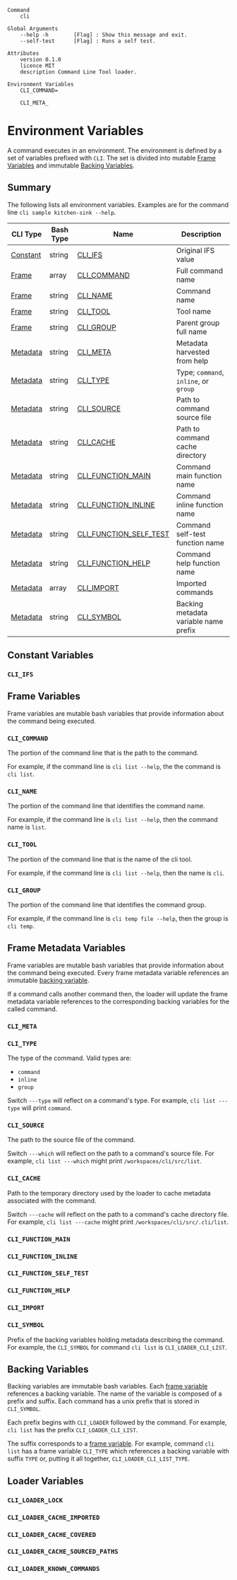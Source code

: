 ```
Command
    cli

Global Arguments
    --help -h        [Flag] : Show this message and exit.
    --self-test      [Flag] : Runs a self test.

Attributes
    version 0.1.0
    licence MIT
    description Command Line Tool loader.

Environment Variables
    CLI_COMMAND=

    CLI_META_
```

# Environment Variables
A command executes in an environment. The environment is defined by a set of variables prefixed with `CLI`. The set is divided into mutable [Frame Variables](#frame-variables) and immutable [Backing Variables](#backing-variables).

## Summary
The following lists all environment variables. Examples are for the command line `cli sample kitchen-sink --help`.

CLI Type | Bash Type | Name | Description
--- | --- | --- | ---
[Constant](#constant-variables) | string | [CLI_IFS](#cli_ifs) | Original IFS value
[Frame](#frame-variables) | array | [CLI_COMMAND](#cli_command) | Full command name
[Frame](#frame-variables) | string | [CLI_NAME](#cli_commandname) | Command name
[Frame](#frame-variables) | string | [CLI_TOOL](#cli_name) | Tool name
[Frame](#frame-variables) | string | [CLI_GROUP](#cli_group) | Parent group full name
[Metadata](#frame-metadata-variables) | string | [CLI_META](#cli_meta) | Metadata harvested from help |
[Metadata](#frame-metadata-variables) | string | [CLI_TYPE](#cli_type) | Type; `command`, `inline`, or `group`
[Metadata](#frame-metadata-variables) | string | [CLI_SOURCE](#cli_source) | Path to command source file
[Metadata](#frame-metadata-variables) | string | [CLI_CACHE](#cli_cache) | Path to command cache directory
[Metadata](#frame-metadata-variables) | string | [CLI_FUNCTION_MAIN](#cli_function_main) | Command main function name
[Metadata](#frame-metadata-variables) | string | [CLI_FUNCTION_INLINE](#cli_function_inline) | Command inline function name
[Metadata](#frame-metadata-variables) | string | [CLI_FUNCTION_SELF_TEST](#cli_function_self_test) | Command self-test function name
[Metadata](#frame-metadata-variables) | string | [CLI_FUNCTION_HELP](#cli_function_help) | Command help function name
[Metadata](#frame-metadata-variables) | array | [CLI_IMPORT](#cli_import) | Imported commands |
[Metadata](#frame-metadata-variables) | string | [CLI_SYMBOL](#cli_symbol) | Backing metadata variable name prefix |

## Constant Variables

### `CLI_IFS`

## Frame Variables
Frame variables are mutable bash variables that provide information about the command being executed. 


### `CLI_COMMAND` 
The portion of the command line that is the path to the command. 

For example, if the command line is `cli list --help`, the the command is `cli list`.

### `CLI_NAME` 
The portion of the command line that identifies the command name. 

For example, if the command line is `cli list --help`, then the command name is `list`.

### `CLI_TOOL` 
The portion of the command line that is the name of the cli tool. 

For example, if the command line is `cli list --help`, then the name is `cli`.

### `CLI_GROUP` 
The portion of the command line that identifies the command group. 

For example, if the command line is `cli temp file --help`, then the group is `cli temp`.

## Frame Metadata Variables
Frame variables are mutable bash variables that provide information about the command being executed. Every frame metadata variable references an immutable [backing variable](#backing-variables). 

If a command calls another command then, the loader will update the frame metadata variable references to the corresponding backing variables for the called command.

### `CLI_META`

### `CLI_TYPE` 
The type of the command. Valid types are:
- `command`
- `inline`
- `group`

Switch `---type` will reflect on a command's type. For example, `cli list ---type` will print `command`.

### `CLI_SOURCE` 
The path to the source file of the command.

Switch `---which` will reflect on the path to a command's source file. For example, `cli list ---which` might print `/workspaces/cli/src/list`.

### `CLI_CACHE` 
Path to the temporary directory used by the loader to cache metadata associated with the command.

Switch `---cache` will reflect on the path to a command's cache directory file. For example, `cli list ---cache` might print `/workspaces/cli/src/.cli/list`.

### `CLI_FUNCTION_MAIN`

### `CLI_FUNCTION_INLINE`

### `CLI_FUNCTION_SELF_TEST`

### `CLI_FUNCTION_HELP`

### `CLI_IMPORT`

### `CLI_SYMBOL` 
Prefix of the backing variables holding metadata describing the command. For example, the `CLI_SYMBOL` for command `cli list` is `CLI_LOADER_CLI_LIST`. 

## Backing Variables 
Backing variables are immutable bash variables. Each [frame variable](#frame-variables) references a backing variable. The name of the variable is composed of a prefix and suffix. Each command has a unix prefix that is stored in `CLI_SYMBOL`. 

Each prefix begins with `CLI_LOADER` followed by the command. For example, `cli list` has the prefix `CLI_LOADER_CLI_LIST`. 

The suffix corresponds to a [frame variable](#frame-variables). For example, command `cli list` has a frame variable `CLI_TYPE` which references a backing variable with suffix `TYPE` or, putting it all together, `CLI_LOADER_CLI_LIST_TYPE`. 

## Loader Variables

### `CLI_LOADER_LOCK`
### `CLI_LOADER_CACHE_IMPORTED`
### `CLI_LOADER_CACHE_COVERED`
### `CLI_LOADER_CACHE_SOURCED_PATHS`
### `CLI_LOADER_KNOWN_COMMANDS`
